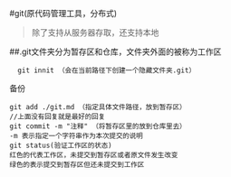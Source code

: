 #git(原代码管理工具，分布式)
>除了支持从服务器存取，还支持本地

##.git文件夹分为暂存区和仓库，文件夹外面的被称为工作区

      git innit （会在当前路径下创建一个隐藏文件夹.git）

备份

    git add ./git.md （指定具体文件路径，放到暂存区）
    //上面没有回复就是最好的回复
    git commit -m "注释" （将暂存区里的放到仓库里去）
    -m 表示指定一个字符串作为本次提交的说明
    git status(验证工作区的状态)
    红色的代表工作区，未提交到暂存区或者原文件发生改变
    绿色的表示提交到暂存区但还未提交到工作区

